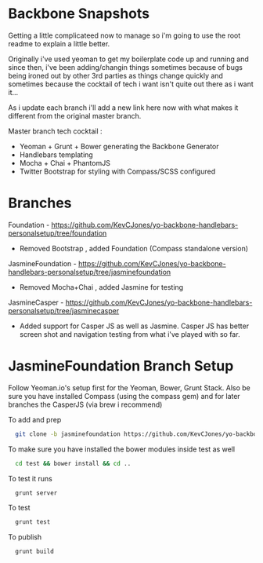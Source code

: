 Backbone Snapshots
====================================

Getting a little complicateed now to manage so i'm going to use the root readme to explain a little better.

Originally i've used yeoman to get my boilerplate code up and running and since then, i've been adding/changin things
sometimes because of bugs being ironed out by other 3rd parties as things change quickly and sometimes because the
cocktail of tech i want isn't quite out there as i want it...

As i update each branch i'll add a new link here now with what makes it different from the original master branch.

Master branch tech cocktail :

- Yeoman + Grunt + Bower generating the Backbone Generator
- Handlebars templating
- Mocha + Chai + PhantomJS
- Twitter Bootstrap for styling with Compass/SCSS configured
 

Branches
========

Foundation - https://github.com/KevCJones/yo-backbone-handlebars-personalsetup/tree/foundation
- Removed Bootstrap , added Foundation (Compass standalone version)
 
JasmineFoundation - https://github.com/KevCJones/yo-backbone-handlebars-personalsetup/tree/jasminefoundation
- Removed Mocha+Chai , added Jasmine for testing

JasmineCasper - https://github.com/KevCJones/yo-backbone-handlebars-personalsetup/tree/jasminecasper
- Added support for Casper JS as well as Jasmine. Casper JS has better screen shot and navigation testing from what i've played with so far.



JasmineFoundation Branch Setup
==============================

Follow Yeoman.io's setup first for the Yeoman, Bower, Grunt Stack. Also be sure you have installed Compass (using the compass gem) and for later branches the CasperJS (via brew i recommend)

To add and prep
```zsh  
  git clone -b jasminefoundation https://github.com/KevCJones/yo-backbone-handlebars-personalsetup.git './.' && npm install && bower install
```
To make sure you have installed the bower modules inside test as well

```zsh  
  cd test && bower install && cd ..
```

To test it runs
```zsh  
  grunt server
```
To test
```zsh  
  grunt test
```

To publish
```zsh  
  grunt build
```

